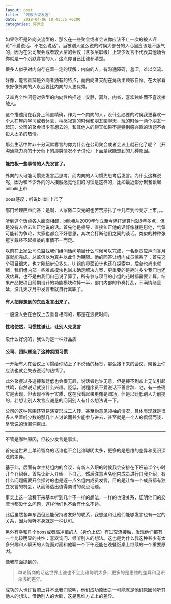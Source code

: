 ```yaml
---
layout: post
title:  "浅谈会议发言"
date:   2018-04-06 10:41:35 +0200
categories: 碎碎念
---
```


如果你不是外向交流型的，那么在一些聚会或者会议你应该不止一次的被人评论“不爱说话、不怎么说话”。当被别人这么说的时候大部分的人心里应该是不服气的，因为在公司聚会或者较大型的会议（含多层职级）上较少发言不代表其他场合你就是一个沉默寡言的人，这点你自己比谁都清楚。

很多人似乎对内向存在着一定的误解：内向的人，有沟通障碍，羞涩，难以交流。

好像，能言善辩是外向者独有的特点，而内向者支配在角落里顾影自怜。在大家看来好像外向的人永远要比内向的人更优秀。

艾森克个性问卷对典型的内向性格描述：安静，离群，内省，喜欢独处而不喜欢接触人。

这个描述用在我身上简直精确，作为一个内向的人，没什么必要的时候我更喜欢一个人在屋内学习或者休息，稍感寂寞的时候和朋友聊聊天，玩的时候一两个朋友一起玩，公司的聚会很少有想去的，和其他人的聊天如果不是特别感兴趣的话题不会投入太多的热情。

那么生活中并非十分沉默寡言的你为什么在公司聚会或者会议上就石化了呢？（开沟通能力真的十分低下的那类情况不予讨论）下面是我能想到的几种原因。

#### 能拍板一些事情的人先发言了。

外向的人可能习惯先发言后思考，而内向的人习惯先思考后发言。为什么这样说呢，因为和不少外向的人接触感觉他们的习惯是这样的，比如最近部分聚餐谈起bilibilii上市

boss感叹：听说bilibili上市了

部门经理应声而答：是啊，人家做二次元的也苦苦挣扎了十几年到今天才上市。。。

听到这个饭桌各人面面相觑，bilibili从2009年创立至今满打满算也就8年多点，但是没有人会去纠正他说的话。首先他是领导，直接纠正他的话好像就是怼他，气氛可能转为争论，大家也都会不好意思，其次会打断他们之间的谈话。类似的种种张冠李戴经不起推敲的事情不一而足。

以前在上家公司总监找我们组问话问项目什么时候可以完成，一名组员应声而答月底就能完成。总监信以为真并以此作为期限。他的回答让组内成员惊呆了：首先这个项目很大，也才刚起步没多久，UI组的界面设计也还在探索中，后台也尚未就绪，我们组内部一些难点模块也尚未确定解决方案，更重要的是耗时多少我们也还没估算，也不是由我们自己说了算了，所有参与项目的小组的花时都需要计算。结果产品把项目前期设计的功能模块砍掉一半，部门内部的节奏打乱，不满情绪蔓延，没几天才月中发言者就自行离职了。

#### 有人把你想到的东西发言出来了。

一般没人会在会议上去重复相同的，那是在浪费时间。

#### 性格使然，习惯性谦让，让别人先发言

没什么好说的，我认为是一种好品质

#### 公司、团队塑造了这种氛围习惯

一开始有人在会议上习惯给你贴上了不说话的标签，那么接下来的会议、聚餐上你应该也就会失去说话的热情了。

此外聚餐过多追捧和贬低也会很无趣，说话者也许无意，但是捧不到点上无法引起共鸣，自然说话就没什么兴趣。贬低，说程序员不爱说话不善言辞、宅，有一些确实是表现，但表现不等于实质，这在我看起来更像是圆场，但是以贬低别人为前提的，若想让别人发言应诚恳的问问别人有什么想法说一下。

公司的这种氛围还容易演变形成二人转、甚至伪意见领袖的情况，具体表现就是很多人坐着听少数的那几个人讨论而甚少能参与进去，甚至就是一个人的侃侃而谈，尽管说的话漏洞百出。

------

不管是哪种原因，但较少发言是事实。

首先这世界上单论智商的话谁也不会比谁聪明太多，更多的是思维的差异和见识深浅的差异。

基于此，后面有幸主持组内的会议，有新人入职的时候我会安排在下班前半个小时开个介绍会，首先让新人介绍一下自己，然后注意点名组内成员进行自我介绍。有什么问题需要开会探讨的也是逐一点名组内成员发言，目的是让每一个成员都有独立发言的机会，从而筛选出值得商讨的观点话题。

事实上这一流程下来基本听到几个不一样的想法，一样的也没关系，证明他们的交流也都没什么问题，这样他们也不会有什么不适。

此后虽然各奔东西但还能保持者友好的联系，我想这和让他们能够发言也有一定的关系，因为倾听本身就是一种认可。

另外有幸和几个boss或者高净值的人（身价上亿）有过交流接触，发现他们都有一个比较明显的共性：喜欢询问、倾听别人的想法。这也是为什么我这种甚少有太多兴趣和人聊天的人能面对面和他聊一个下午还能在晚餐饭桌上继续的一个重要原因。

像我前面提到的，

> 单论智商的话这世界上谁也不会比谁聪明太多，更多的是思维的差异和见识深浅的差异。

成功的人也许智商上并不比我们聪明，他们成功原因之一可能就是他们原因倾听其他人的想法，借助别人的大脑，这是思维方式上的差异。